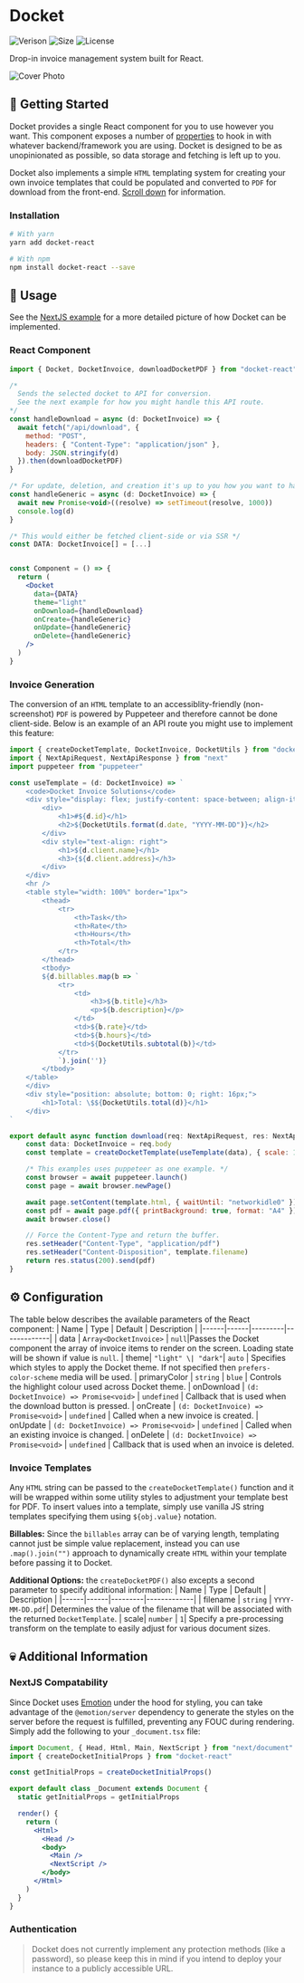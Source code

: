 # Docket

![Verison](https://img.shields.io/npm/v/docket-react)
![Size](https://img.shields.io/bundlephobia/minzip/docket-react)
![License](https://img.shields.io/npm/l/docket-react)

Drop-in invoice management system built for React.

![Cover Photo](https://raw.githubusercontent.com/robbiesymonds/Docket/master/snapshot.png)

## 🚀 Getting Started
Docket provides a single React component for you to use however you want. This component exposes a number of [properties](#⚙️-configuration) to hook in with whatever backend/framework you are using. Docket is designed to be as unopinionated as possible, so data storage and fetching is left up to you.

Docket also implements a simple `HTML` templating system for creating your own invoice templates that could be populated and converted to `PDF` for download from the front-end. [Scroll down](#invoice-generation) for information.

### Installation
```bash
# With yarn
yarn add docket-react

# With npm
npm install docket-react --save
```

## 💾 Usage
See the [NextJS example](https://github.com/robbiesymonds/Docket/tree/main/examples/next-js) for a more detailed picture of how Docket can be implemented.
### React Component
```jsx
import { Docket, DocketInvoice, downloadDocketPDF } from "docket-react"

/*
  Sends the selected docket to API for conversion. 
  See the next example for how you might handle this API route.
*/
const handleDownload = async (d: DocketInvoice) => {
  await fetch("/api/download", {
    method: "POST",
    headers: { "Content-Type": "application/json" },
    body: JSON.stringify(d)
  }).then(downloadDocketPDF)
}

/* For update, deletion, and creation it's up to you how you want to handle this! */
const handleGeneric = async (d: DocketInvoice) => {
  await new Promise<void>((resolve) => setTimeout(resolve, 1000))
  console.log(d)
}

/* This would either be fetched client-side or via SSR */
const DATA: DocketInvoice[] = [...]


const Component = () => {
  return (
    <Docket
      data={DATA}
      theme="light"
      onDownload={handleDownload}
      onCreate={handleGeneric}
      onUpdate={handleGeneric}
      onDelete={handleGeneric}
    />
  )
}
```


### Invoice Generation
The conversion of an `HTML` template to an accessiblity-friendly (non-screenshot) `PDF` is powered by Puppeteer and therefore cannot be done client-side. Below is an example of an API route you might use to implement this feature:
```jsx
import { createDocketTemplate, DocketInvoice, DocketUtils } from "docket-react"
import { NextApiRequest, NextApiResponse } from "next"
import puppeteer from "puppeteer"

const useTemplate = (d: DocketInvoice) => `
    <code>Docket Invoice Solutions</code>
    <div style="display: flex; justify-content: space-between; align-items: center;">
        <div>
            <h1>#${d.id}</h1>
            <h2>${DocketUtils.format(d.date, "YYYY-MM-DD")}</h2>
        </div>
        <div style="text-align: right">
            <h1>${d.client.name}</h1>
            <h3>{${d.client.address}</h3>
        </div>
    </div>
    <hr />
    <table style="width: 100%" border="1px">
        <thead>
            <tr>
                <th>Task</th>
                <th>Rate</th>
                <th>Hours</th>
                <th>Total</th>
            </tr>
        </thead>
        <tbody>
        ${d.billables.map(b => `
            <tr>
                <td>
                    <h3>${b.title}</h3>
                    <p>${b.description}</p>
                </td>
                <td>${b.rate}</td>
                <td>${b.hours}</td>
                <td>${DocketUtils.subtotal(b)}</td>
            </tr>
            `).join('')}
        </tbody>
    </table>
    </div>
    <div style="position: absolute; bottom: 0; right: 16px;">
        <h1>Total: \$${DocketUtils.total(d)}</h1>
    </div>
`

export default async function download(req: NextApiRequest, res: NextApiResponse) {
    const data: DocketInvoice = req.body
    const template = createDocketTemplate(useTemplate(data), { scale: 1 })

    /* This examples uses puppeteer as one example. */
    const browser = await puppeteer.launch()
    const page = await browser.newPage()

    await page.setContent(template.html, { waitUntil: "networkidle0" })
    const pdf = await page.pdf({ printBackground: true, format: "A4" })
    await browser.close()

    // Force the Content-Type and return the buffer.
    res.setHeader("Content-Type", "application/pdf")
    res.setHeader("Content-Disposition", template.filename)
    return res.status(200).send(pdf)
}
```

## ⚙️ Configuration
The table below describes the available parameters of the React component:
| Name | Type | Default | Description |
|------|------|---------|-------------|
| data | `Array<DocketInvoice>` | `null`|Passes the Docket component the array of invoice items to render on the screen. Loading state will be shown if value is `null`.
| theme| `"light" \| "dark"`| `auto` | Specifies which styles to apply the Docket theme. If not specified then `prefers-color-scheme` media will be used.
| primaryColor | `string` | `blue` | Controls the highlight colour used across Docket theme.
| onDownload | `(d: DocketInvoice) => Promise<void>` | `undefined` | Callback that is used when the download button is pressed.
| onCreate | `(d: DocketInvoice) => Promise<void>` | `undefined` | Called when a new invoice is created.
| onUpdate | `(d: DocketInvoice) => Promise<void>` | `undefined` | Called when an existing invoice is changed.
| onDelete | `(d: DocketInvoice) => Promise<void>` | `undefined` | Callback that is used when an invoice is deleted.

### Invoice Templates
Any `HTML` string can be passed to the `createDocketTemplate()` function and it will be wrapped within some utility styles to adjustment your template best for PDF. To insert values into a template, simply use vanilla JS string templates specifying them using `${obj.value}` notation.

**Billables:**
Since the `billables` array can be of varying length, templating cannot just be simple value replacement, instead you can use `.map().join("")` approach to dynamically create `HTML` within your template before passing it to Docket.

**Additional Options:** the `createDocketPDF()` also excepts a second parameter to specify additional information:
| Name | Type | Default | Description |
|------|------|---------|-------------|
| filename | `string` | `YYYY-MM-DD.pdf`| Determines the value of the filename that will be associated with the returned `DocketTemplate`.
| scale| `number` | `1`| Specify a pre-processing transform on the template to easily adjust for various document sizes.

## 💀 Additional Information

### NextJS Compatability
Since Docket uses [Emotion](https://emotion.sh/) under the hood for styling, you can take advantage of the `@emotion/server` dependency to generate the styles on the server before the request is fulfilled, preventing any FOUC during rendering. Simply add the following to your `_document.tsx` file:
```jsx
import Document, { Head, Html, Main, NextScript } from "next/document"
import { createDocketInitialProps } from "docket-react"

const getInitialProps = createDocketInitialProps()

export default class _Document extends Document {
  static getInitialProps = getInitialProps

  render() {
    return (
      <Html>
        <Head />
        <body>
          <Main />
          <NextScript />
        </body>
      </Html>
    )
  }
}
```

### Authentication
>Docket does not currently implement any protection methods (like a password), so please keep this in mind if you intend to deploy your instance to a publicly accessible URL.